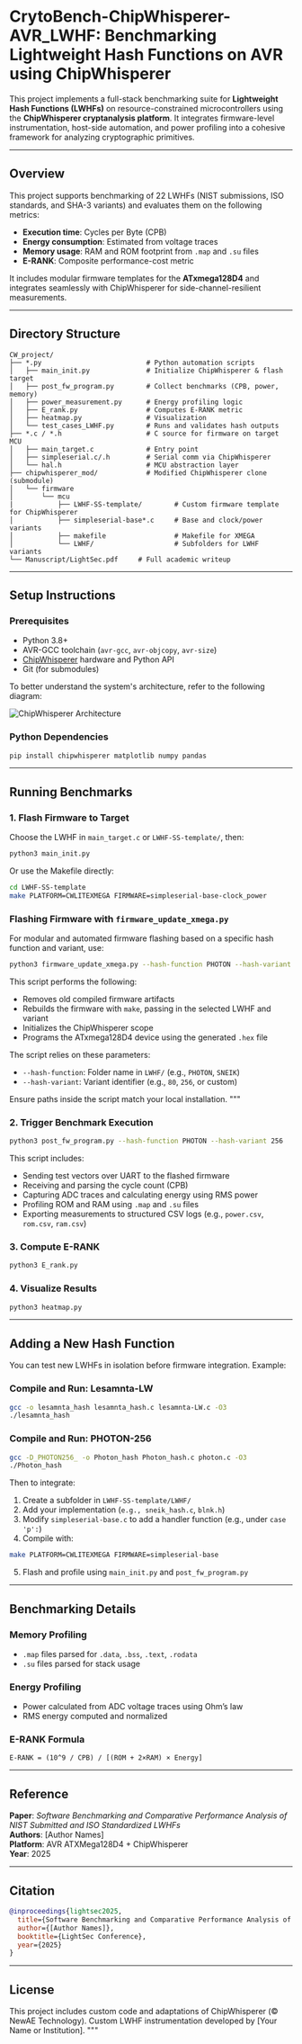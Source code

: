 # CrytoBench-ChipWhisperer-AVR_LWHF: Benchmarking Lightweight Hash Functions on AVR using ChipWhisperer

This project implements a full-stack benchmarking suite for **Lightweight Hash Functions (LWHFs)** on resource-constrained microcontrollers using the **ChipWhisperer cryptanalysis platform**. It integrates firmware-level instrumentation, host-side automation, and power profiling into a cohesive framework for analyzing cryptographic primitives.

---

## Overview

This project supports benchmarking of 22 LWHFs (NIST submissions, ISO standards, and SHA-3 variants) and evaluates them on the following metrics:

- **Execution time**: Cycles per Byte (CPB)
- **Energy consumption**: Estimated from voltage traces
- **Memory usage**: RAM and ROM footprint from `.map` and `.su` files
- **E-RANK**: Composite performance-cost metric

It includes modular firmware templates for the **ATxmega128D4** and integrates seamlessly with ChipWhisperer for side-channel-resilient measurements.

---

## Directory Structure

```
CW_project/
├── *.py                          # Python automation scripts
│   ├── main_init.py              # Initialize ChipWhisperer & flash target
│   ├── post_fw_program.py        # Collect benchmarks (CPB, power, memory)
│   ├── power_measurement.py      # Energy profiling logic
│   ├── E_rank.py                 # Computes E-RANK metric
│   ├── heatmap.py                # Visualization
│   └── test_cases_LWHF.py        # Runs and validates hash outputs
├── *.c / *.h                     # C source for firmware on target MCU
│   ├── main_target.c             # Entry point
│   ├── simpleserial.c/.h         # Serial comm via ChipWhisperer
│   └── hal.h                     # MCU abstraction layer
├── chipwhisperer_mod/            # Modified ChipWhisperer clone (submodule)
│   └── firmware
│       └── mcu
|           ├── LWHF-SS-template/        # Custom firmware template for ChipWhisperer
│           ├── simpleserial-base*.c     # Base and clock/power variants
│           ├── makefile                 # Makefile for XMEGA
│           └── LWHF/                    # Subfolders for LWHF variants 
└── Manuscript/LightSec.pdf     # Full academic writeup
```

---

## Setup Instructions

### Prerequisites

- Python 3.8+
- AVR-GCC toolchain (`avr-gcc`, `avr-objcopy`, `avr-size`)
- [ChipWhisperer](https://newae.com/tools/chipwhisperer/) hardware and Python API
- Git (for submodules)

To better understand the system's architecture, refer to the following diagram:

![ChipWhisperer Architecture](Manuscripts/Arch_Chipwhisperer.png)

### Python Dependencies

```bash
pip install chipwhisperer matplotlib numpy pandas
```

---

## Running Benchmarks

### 1. Flash Firmware to Target

Choose the LWHF in `main_target.c` or `LWHF-SS-template/`, then:

```bash
python3 main_init.py
```

Or use the Makefile directly:

```bash
cd LWHF-SS-template
make PLATFORM=CWLITEXMEGA FIRMWARE=simpleserial-base-clock_power
```

### Flashing Firmware with `firmware_update_xmega.py`

For modular and automated firmware flashing based on a specific hash function and variant, use:

```bash
python3 firmware_update_xmega.py --hash-function PHOTON --hash-variant 256
```

This script performs the following:
- Removes old compiled firmware artifacts
- Rebuilds the firmware with `make`, passing in the selected LWHF and variant
- Initializes the ChipWhisperer scope
- Programs the ATxmega128D4 device using the generated `.hex` file

The script relies on these parameters:
- `--hash-function`: Folder name in `LWHF/` (e.g., `PHOTON`, `SNEIK`)
- `--hash-variant`: Variant identifier (e.g., `80`, `256`, or custom)

Ensure paths inside the script match your local installation.
"""

### 2. Trigger Benchmark Execution

```bash
python3 post_fw_program.py --hash-function PHOTON --hash-variant 256
```

This script includes:
- Sending test vectors over UART to the flashed firmware
- Receiving and parsing the cycle count (CPB)
- Capturing ADC traces and calculating energy using RMS power
- Profiling ROM and RAM using `.map` and `.su` files
- Exporting measurements to structured CSV logs (e.g., `power.csv`, `rom.csv`, `ram.csv`)

### 3. Compute E-RANK

```bash
python3 E_rank.py
```

### 4. Visualize Results

```bash
python3 heatmap.py
```

---

## Adding a New Hash Function

You can test new LWHFs in isolation before firmware integration. Example:

###  Compile and Run: Lesamnta-LW
```bash
gcc -o lesamnta_hash lesamnta_hash.c lesamnta-LW.c -O3
./lesamnta_hash
```

### Compile and Run: PHOTON-256
```bash
gcc -D_PHOTON256_ -o Photon_hash Photon_hash.c photon.c -O3
./Photon_hash
```

Then to integrate:

1. Create a subfolder in `LWHF-SS-template/LWHF/`
2. Add your implementation (`e.g., sneik_hash.c`, `blnk.h`)
3. Modify `simpleserial-base.c` to add a handler function (e.g., under `case 'p':`)
4. Compile with:
```bash
make PLATFORM=CWLITEXMEGA FIRMWARE=simpleserial-base
```
5. Flash and profile using `main_init.py` and `post_fw_program.py`

---

## Benchmarking Details

### Memory Profiling

- `.map` files parsed for `.data`, `.bss`, `.text`, `.rodata`
- `.su` files parsed for stack usage

### Energy Profiling

- Power calculated from ADC voltage traces using Ohm’s law
- RMS energy computed and normalized

### E-RANK Formula

```text
E-RANK = (10^9 / CPB) / [(ROM + 2×RAM) × Energy]
```

---

## Reference

**Paper**: *Software Benchmarking and Comparative Performance Analysis of NIST Submitted and ISO Standardized LWHFs*  
**Authors**: [Author Names]  
**Platform**: AVR ATXMega128D4 + ChipWhisperer  
**Year**: 2025

---

## Citation

```bibtex
@inproceedings{lightsec2025,
  title={Software Benchmarking and Comparative Performance Analysis of NIST Submitted and ISO Standardized Lightweight Hash Functions},
  author={[Author Names]},
  booktitle={LightSec Conference},
  year={2025}
}
```

---

## License

This project includes custom code and adaptations of ChipWhisperer (© NewAE Technology). Custom LWHF instrumentation developed by [Your Name or Institution].
"""

